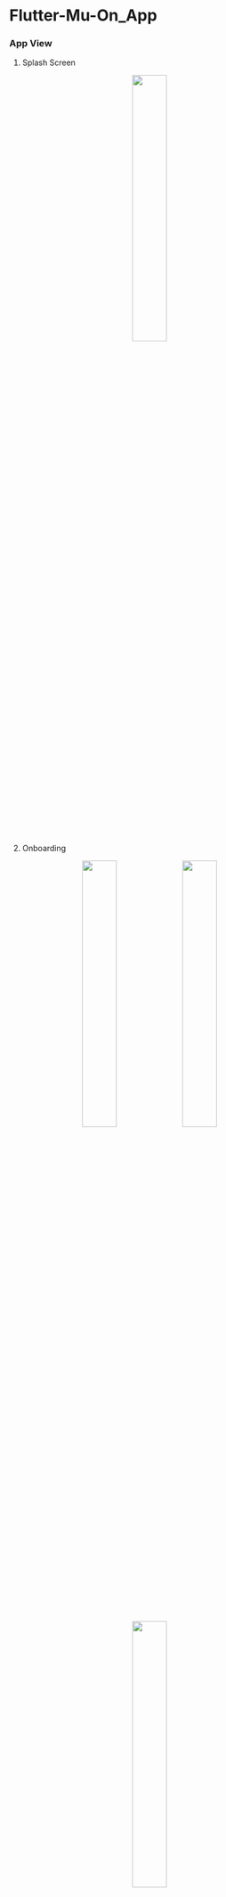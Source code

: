 # Flutter-Mu-On_App

### App View

1. Splash Screen
<p align="center" width="100%">
    <img width="35%" src="https://github.com/taufikn10/Flutter_Mu-On_App/blob/main/photo/1.%20Splash%20Screen.png"> 
</p>

2. Onboarding
<p align="center" width="100%">
    <img width="35%" src="https://github.com/taufikn10/Flutter_Mu-On_App/blob/main/photo/2.%20Onboarding%201.png" /> 
    <img width="35%" src="https://github.com/taufikn10/Flutter_Mu-On_App/blob/main/photo/3.%20Onboarding%202.png" />
    <img width="35%" src="https://github.com/taufikn10/Flutter_Mu-On_App/blob/main/photo/4.%20Onboarding%203.png" />
</p>

3. Portal
<p align="center" width="100%">
    <img width="35%" src="https://github.com/taufikn10/Flutter_Mu-On_App/blob/main/photo/5.%20Portal.png"> 
</p>

4. Sign Up
<p align="center" width="100%">
    <img width="35%" src="https://github.com/taufikn10/Flutter_Mu-On_App/blob/main/photo/6.%20Sign%20Up.png"> 
</p>

5. Login
<p align="center" width="100%">
    <img width="35%" src="https://github.com/taufikn10/Flutter_Mu-On_App/blob/main/photo/7.%20Login.png"> 
</p>

6. Home Page
<p align="center" width="100%">
    <img width="35%" src="https://github.com/taufikn10/Flutter_Mu-On_App/blob/main/photo/8.%20Home%20Page.png" /> 
    <img width="35%" src="https://github.com/taufikn10/Flutter_Mu-On_App/blob/main/photo/9.%20Detail%20Album.png" />
    <img width="35%" src="https://github.com/taufikn10/Flutter_Mu-On_App/blob/main/photo/10.%20Play%20Music.png" />
</p>

7. Search Page
<p align="center" width="100%">
    <img width="35%" src="https://github.com/taufikn10/Flutter_Mu-On_App/blob/main/photo/11.%20Search%20Page.png"> 
</p>

8. Favorite Page
<p align="center" width="100%">
    <img width="35%" src="https://github.com/taufikn10/Flutter_Mu-On_App/blob/main/photo/13.%20Favorite%20Page.png" /> 
    <img width="35%" src="https://github.com/taufikn10/Flutter_Mu-On_App/blob/main/photo/14.%20Add%20Favorite%20Artist.png" />
    <img width="35%" src="https://github.com/taufikn10/Flutter_Mu-On_App/blob/main/photo/15.%20Boomark.png" />
</p>

9. Setting Page
<p align="center" width="100%">
    <img width="35%" src="https://github.com/taufikn10/Flutter_Mu-On_App/blob/main/photo/16.%20Setting%20Page.png" /> 
    <img width="35%" src="https://github.com/taufikn10/Flutter_Mu-On_App/blob/main/photo/17.%20Mengganti%20Profile%20Photo.png" />
</p>
